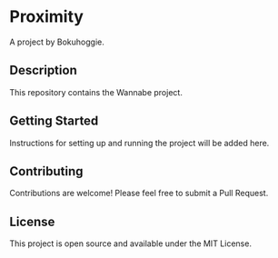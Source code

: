 # Proximity

A project by Bokuhoggie.

## Description

This repository contains the Wannabe project.

## Getting Started

Instructions for setting up and running the project will be added here.

## Contributing

Contributions are welcome! Please feel free to submit a Pull Request.

## License

This project is open source and available under the MIT License. 
